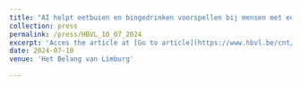 ```yaml
---
title: "AI helpt eetbuien en bingedrinken voorspellen bij mensen met eet- of alcoholstoornis"
collection: press
permalink: /press/HBVL_10_07_2024
excerpt: 'Acces the article at [Go to article](https://www.hbvl.be/cnt/dmf20240710_91662371)'
date: 2024-07-10
venue: 'Het Belang van Limburg'

---
```

